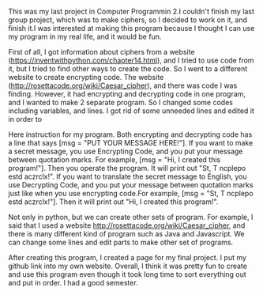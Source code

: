 This was my last project in Computer Programmin 2.I couldn't finish my last group project, which was to make ciphers, so I decided to work on it, and finish it.I was interested at making this program because I thought I can use my program in my real life, and it would be fun.

First of all, I got information about ciphers from a website (https://inventwithpython.com/chapter14.html), and I tried to use code from it, but I tried to find other ways to create the code. So I went to a different website to create encrypting code. The website (http://rosettacode.org/wiki/Caesar_cipher), and there was code I was finding. However, it had encrypting and decrypting code in one program, and I wanted to make 2 separate program. So I changed some codes including variables, and lines. I got rid of some unneeded lines and edited it in order to 

Here instruction for my program. Both encrypting and decrypting code has a line that says [msg = "PUT YOUR MESSAGE HERE!"]. If you want to make a secret message, you use Encrypting Code, and you put your message between quotation marks. For example, [msg = "Hi, I created this program!"]. Then you operate the program. It will print out "St, T ncplepo estd aczrclx!". If you want to translate the secret message to English, you use Decrypting Code, and you put your message between quotation marks just like when you use encrypting code.For example, [msg = "St, T ncplepo estd aczrclx!"]. Then it will print out "Hi, I created this program!".

Not only in python, but we can create other sets of program. For example, I said that I used a website http://rosettacode.org/wiki/Caesar_cipher, and there is many different kind of program such as Java and Javascript. We can change some lines and edit parts to make other set of programs.

After creating this program, I created a page for my final project. I put my github link into my own website. Overall, I think it was pretty fun to create and use this program even though it took long time to sort everything out and put in order. I had a good semester.
